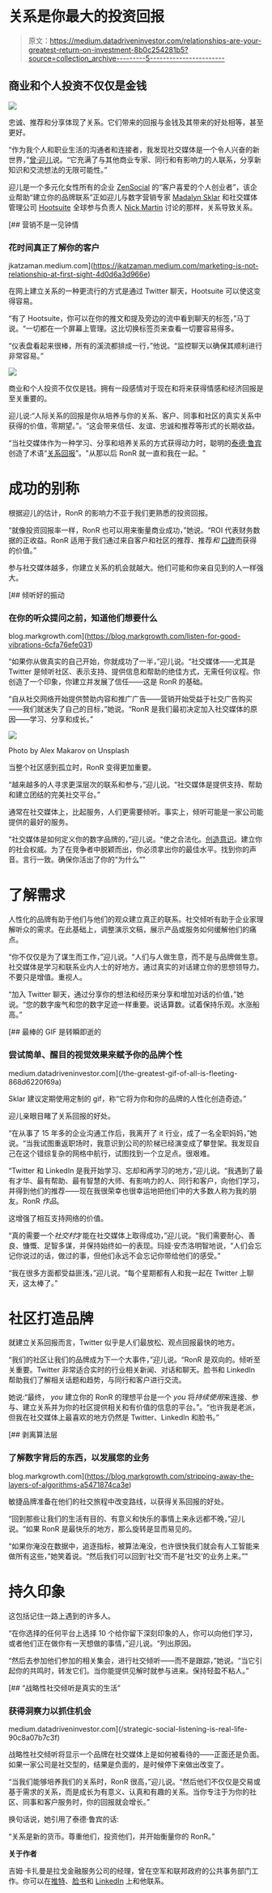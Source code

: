 # 关系是你最大的投资回报

> 原文：<https://medium.datadriveninvestor.com/relationships-are-your-greatest-return-on-investment-8b0c254281b5?source=collection_archive---------5----------------------->

## 商业和个人投资不仅仅是金钱

![](img/53e930cc833293c042e171a74d9f3be8.png)

忠诚、推荐和分享体现了关系。它们带来的回报与金钱及其带来的好处相等，甚至更好。

“作为我个人和职业生活的沟通者和连接者，我发现社交媒体是一个令人兴奋的新世界，”[曾·迎儿](https://twitter.com/ZenYinger/)说。“它充满了与其他商业专家、同行和有影响力的人联系，分享新知识和交流想法的无限可能性。”

迎儿是一个多元化女性所有的企业 [ZenSocial](https://www.zenyinger.com/) 的“客户喜爱的个人创业者”，该企业帮助“建立你的品牌联系”正如迎儿与数字营销专家 [Madalyn Sklar](https://twitter.com/MadalynSklar) 和社交媒体管理公司 [Hootsuite](https://twitter.com/Hootsuite) 全球参与负责人 [Nick Martin](https://twitter.com/AtNickMartin) 讨论的那样，关系导致关系。

[](https://jkatzaman.medium.com/marketing-is-not-relationship-at-first-sight-4d0d6a3d966e) [## 营销不是一见钟情

### 花时间真正了解你的客户

jkatzaman.medium.com](https://jkatzaman.medium.com/marketing-is-not-relationship-at-first-sight-4d0d6a3d966e) 

在网上建立关系的一种更流行的方式是通过 Twitter 聊天，Hootsuite 可以使这变得容易。

“有了 Hootsuite，你可以在你的推文和提及旁边的流中看到聊天的标签，”马丁说。“一切都在一个屏幕上管理。这比切换标签页来查看一切要容易得多。

“仪表盘看起来很棒，所有的溪流都排成一行，”他说。“监控聊天以确保其顺利进行非常容易。”

![](img/a78b0d9e9849ae9ff278db7a0a1541eb.png)

商业和个人投资不仅仅是钱。拥有一段感情对于现在和将来获得情感和经济回报是至关重要的。

迎儿说:“人际关系的回报是你从培养与你的关系、客户、同事和社区的真实关系中获得的价值，零期望。”。“这会带来信任、友谊、忠诚和推荐等形式的长期收益。

“当社交媒体作为一种学习、分享和培养关系的方式获得动力时，聪明的[泰德·鲁宾](https://twitter.com/TedRubin/)创造了术语“[关系回报](https://daveschneider.me/empowered-employees-power-your-brand/)”。"从那以后 RonR 就一直和我在一起。"

# **成功的别称**

根据迎儿的估计，RonR 的影响力不亚于我们更熟悉的投资回报。

“就像投资回报率一样，RonR 也可以用来衡量商业成功，”她说。“ROI 代表财务数据的正收益。RonR 适用于我们通过来自客户和社区的推荐、推荐*和* [口碑](https://blog.markgrowth.com/talk-triggers-spark-word-of-mouth-2d83a7c5813b?source=friends_link&sk=b921da50b23893a3c9b5d74f2cf2344e)而获得的价值。”

参与社交媒体越多，你建立关系的机会就越大。他们可能和你亲自见到的人一样强大。

[](https://blog.markgrowth.com/listen-for-good-vibrations-6cfa76efe031) [## 倾听好的振动

### 在你的听众提问之前，知道他们想要什么

blog.markgrowth.com](https://blog.markgrowth.com/listen-for-good-vibrations-6cfa76efe031) 

“如果你从做真实的自己开始，你就成功了一半，”迎儿说。“社交媒体——尤其是 Twitter 是倾听社区、表示支持、提供信息和帮助的绝佳方式，无需任何议程。你创造了一个印象，你建立并发展了信任——这是 RonR 的基础。

“自从社交网络开始提供赞助内容和推广广告——营销开始受益于社交广告购买——我们就迷失了自己的目标，”她说。“RonR 是我们最初决定加入社交媒体的原因——学习、分享和成长。”

![](img/fb81e9310a4c6076dc6cbc47dd05a89d.png)

Photo by Alex Makarov on Unsplash

当整个社区感到孤立时，RonR 变得更加重要。

“越来越多的人寻求更深层次的联系和参与，”迎儿说。“社交媒体是提供支持、帮助和建立团结的完美社交平台。”

通常在社交媒体上，比起服务，人们更需要倾听。事实上，倾听可能是一家公司能提供的最好的服务。

“社交媒体是如何定义你的数字品牌的，”迎儿说。“使之合法化。[创造意识](https://www.datadriveninvestor.com/2019/04/03/build-awareness/)。建立你的社会权威。为了在竞争者中脱颖而出，你必须拿出你的最佳水平。找到你的声音。言行一致。确保你活出了你的“为什么”"

# **了解需求**

人性化的品牌有助于他们与他们的观众建立真正的联系。社交倾听有助于企业家理解听众的需求。在此基础上，调整演示文稿，展示产品或服务如何缓解他们的痛点。

“你不仅仅是为了谋生而工作，”迎儿说。“人们与人做生意，而不是与品牌做生意。社交媒体是学习和联系业内人士的好地方。通过真实的对话建立你的思想领导力。不要只是增值。重视人。

“加入 Twitter 聊天，通过分享你的想法和经历来分享和增加对话的价值，”她说。“您的数字废气和您的数字足迹一样重要。说话算数。试着保持乐观。水涨船高。”

[](/the-greatest-gif-of-all-is-fleeting-868d6220f69a) [## 最棒的 GIF 是转瞬即逝的

### 尝试简单、醒目的视觉效果来赋予你的品牌个性

medium.datadriveninvestor.com](/the-greatest-gif-of-all-is-fleeting-868d6220f69a) 

Sklar 建议定期使用定制的 gif，称“它将为你和你的品牌的人性化创造奇迹。”

迎儿亲眼目睹了关系回报的好处。

“在从事了 15 年多的企业沟通工作后，我离开了 it 行业，成了一名全职妈妈，”她说。“当我试图重返职场时，我意识到公司的阶梯已经演变成了攀登架。我发现自己在这个错综复杂的网格中航行，试图找到一个立足点。很艰难。

“Twitter 和 LinkedIn 是我开始学习、忘却和再学习的地方，”迎儿说。“我遇到了最有才华、最有帮助、最有智慧的大师、有影响力的人、同行和客户，向他们学习，并得到他们的推荐——现在我很荣幸也很幸运地把他们中的大多数人称为我的朋友。RonR *作品*。

这增强了相互支持网络的价值。

“真的需要一个*社交村*才能在社交媒体上取得成功，”迎儿说。“我们需要耐心、善良、慷慨、足智多谋，并保持始终如一的表现。玛娅·安杰洛明智地说，“人们会忘记你说过的话，做过的事，但他们永远不会忘记你带给他们的感受。”

“我在很多方面都受益匪浅，”迎儿说。“每个星期都有人和我一起在 Twitter 上聊天，这太棒了。”

# **社区打造品牌**

就建立关系回报而言，Twitter 似乎是人们最放松、观点回报最快的地方。

“我们的社区让我们的品牌成为下一个大事件，”迎儿说。“RonR 是双向的。倾听至关重要。Twitter 非常适合实时的行业相关新闻、对话和聊天。脸书和 LinkedIn 帮助我们了解相关话题和趋势，与同行和客户进行交流。

她说:“最终， *you* 建立你的 RonR 的理想平台是一个 *you* 将*持续使用*来连接、参与、建立关系并为你的社区提供相关和有价值的信息的平台。”。“也许我是老派，但我在社交媒体上最喜欢的地方仍然是 Twitter、LinkedIn 和脸书。”

[](https://blog.markgrowth.com/stripping-away-the-layers-of-algorithms-a5471874ca3e) [## 剥离算法层

### 了解数字背后的东西，以发展您的业务

blog.markgrowth.com](https://blog.markgrowth.com/stripping-away-the-layers-of-algorithms-a5471874ca3e) 

敏捷品牌准备在他们的社交旅程中改变路线，以获得关系回报的好处。

“回到那些让我们的生活有目的、有意义和快乐的事情上来永远都不晚，”迎儿说。“如果 RonR 是最快乐的地方，那么旋转是显而易见的。

“如果你淹没在数据中，追逐指标，被算法淹没，也许很快我们就会有人工智能来做所有这些，”她笑着说。“然后我们可以回到‘社交’而不是‘社交’的业务上来。”"

# **持久印象**

这包括记住一路上遇到的许多人。

“在你选择的任何平台上选择 10 个给你留下深刻印象的人，你可以向他们学习，或者他们正在做你有一天想做的事情，”迎儿说。“列出原因。

“然后去参加他们参加的相关集会，进行社交倾听——而不是跟踪，”她说。“当它引起你的共鸣时，转发它们。当你能提供见解时就参与进来。保持轻盈不粘人。”

[](/strategic-social-listening-is-real-life-90c8a07b7c3f) [## “战略性社交倾听是真实的生活”

### 获得洞察力以抓住机会

medium.datadriveninvestor.com](/strategic-social-listening-is-real-life-90c8a07b7c3f) 

战略性社交倾听将显示一个品牌在社交媒体上是如何被看待的——正面还是负面。如果一家公司是社交型的，结果是负面的，是时候停下来做出改变了。

“当我们能够培养我们的关系时，RonR 很高，”迎儿说。“然后他们不仅仅是交易或基于需求的关系，而是成长为有意义、认真和有趣的关系。当你专注于为你的社区、同事和客户服务时，你的回报就会增长。”

换句话说，她引用了泰德·鲁宾的话:

“关系是新的货币。尊重他们，投资他们，并开始衡量你的 RonR。”

**关于作者**

吉姆·卡扎曼是拉戈金融服务公司的经理，曾在空军和联邦政府的公共事务部门工作。你可以在[推特](https://twitter.com/JKatzaman)、[脸书](https://www.facebook.com/jim.katzaman)和 [LinkedIn](https://www.linkedin.com/in/jim-katzaman-33641b21/) 上和他联系。